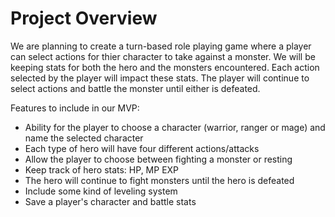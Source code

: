 # Project Overview
 We are planning to create a turn-based role playing game where a player can select actions for thier character to take against a monster. We will be keeping stats for both the hero and the monsters encountered. Each action selected by the player will impact these stats. The player will continue to select actions and battle the monster until either is defeated. 

 Features to include in our MVP:
 - Ability for the player to choose a character (warrior, ranger or mage) and name the selected character
 - Each type of hero will have four different actions/attacks
 - Allow the player to choose between fighting a monster or resting 
 - Keep track of hero stats: HP, MP EXP
 - The hero will continue to fight monsters until the hero is defeated 
 - Include some kind of leveling system
 - Save a player's character and battle stats
